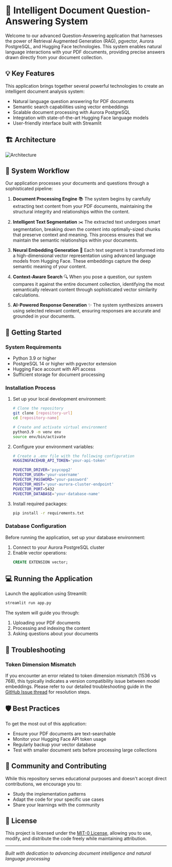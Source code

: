 # 🤖 Intelligent Document Question-Answering System

Welcome to our advanced Question-Answering application that harnesses the power of Retrieval Augmented Generation (RAG), pgvector, Aurora PostgreSQL, and Hugging Face technologies. This system enables natural language interactions with your PDF documents, providing precise answers drawn directly from your document collection.

## 💡 Key Features

This application brings together several powerful technologies to create an intelligent document analysis system:

- Natural language question answering for PDF documents
- Semantic search capabilities using vector embeddings
- Scalable document processing with Aurora PostgreSQL
- Integration with state-of-the-art Hugging Face language models
- User-friendly interface built with Streamlit

## 🏗️ Architecture

![Architecture](static/APG-pgvector-streamlit.png)

## 🔄 System Workflow

Our application processes your documents and questions through a sophisticated pipeline:

1. **Document Processing Engine** 📚
   The system begins by carefully extracting text content from your PDF documents, maintaining the structural integrity and relationships within the content.

2. **Intelligent Text Segmentation** ✂️
   The extracted text undergoes smart segmentation, breaking down the content into optimally-sized chunks that preserve context and meaning. This process ensures that we maintain the semantic relationships within your documents.

3. **Neural Embedding Generation** 🧠
   Each text segment is transformed into a high-dimensional vector representation using advanced language models from Hugging Face. These embeddings capture the deep semantic meaning of your content.

4. **Context-Aware Search** 🔍
   When you pose a question, our system compares it against the entire document collection, identifying the most semantically relevant content through sophisticated vector similarity calculations.

5. **AI-Powered Response Generation** ✨
   The system synthesizes answers using selected relevant content, ensuring responses are accurate and grounded in your documents.

## 🚀 Getting Started

### System Requirements

- Python 3.9 or higher
- PostgreSQL 14 or higher with pgvector extension
- Hugging Face account with API access
- Sufficient storage for document processing

### Installation Process

1. Set up your local development environment:
   ```bash
   # Clone the repository
   git clone [repository-url]
   cd [repository-name]

   # Create and activate virtual environment
   python3.9 -m venv env
   source env/bin/activate
   ```

2. Configure your environment variables:
   ```bash
   # Create a .env file with the following configuration
   HUGGINGFACEHUB_API_TOKEN='your-api-token'

   PGVECTOR_DRIVER='psycopg2'
   PGVECTOR_USER='your-username'
   PGVECTOR_PASSWORD='your-password'
   PGVECTOR_HOST='your-aurora-cluster-endpoint'
   PGVECTOR_PORT=5432
   PGVECTOR_DATABASE='your-database-name'
   ```

3. Install required packages:
   ```bash
   pip install -r requirements.txt
   ```

### Database Configuration

Before running the application, set up your database environment:

1. Connect to your Aurora PostgreSQL cluster
2. Enable vector operations:
   ```sql
   CREATE EXTENSION vector;
   ```

## 💻 Running the Application

Launch the application using Streamlit:
```bash
streamlit run app.py
```

The system will guide you through:
1. Uploading your PDF documents
2. Processing and indexing the content
3. Asking questions about your documents

## 🔧 Troubleshooting

### Token Dimension Mismatch

If you encounter an error related to token dimension mismatch (1536 vs 768), this typically indicates a version compatibility issue between model embeddings. Please refer to our detailed troubleshooting guide in the [GitHub Issue thread](https://github.com/hwchase17/langchain/issues/2219) for resolution steps.

## 🛡️ Best Practices

To get the most out of this application:

- Ensure your PDF documents are text-searchable
- Monitor your Hugging Face API token usage
- Regularly backup your vector database
- Test with smaller document sets before processing large collections

## 🤝 Community and Contributing

While this repository serves educational purposes and doesn't accept direct contributions, we encourage you to:

- Study the implementation patterns
- Adapt the code for your specific use cases
- Share your learnings with the community

## 📜 License

This project is licensed under the [MIT-0 License](https://spdx.org/licenses/MIT-0.html), allowing you to use, modify, and distribute the code freely while maintaining attribution.

---

*Built with dedication to advancing document intelligence and natural language processing*
